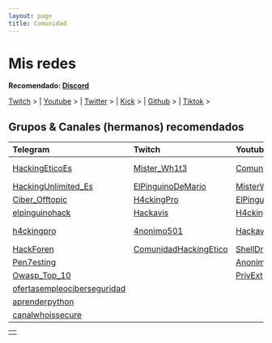 ```yaml
---
layout: page
title: Comunidad
---
```


# Mis redes

**Recomendado: [Discord](https://discord.gg/8tTqd9ctHF)**

[Twitch](https://www.twitch.tv/4k4m1m3) > | [Youtube](https://youtube.com/@4k4m1m3) > | [Twitter](https://twitter.com/4k4m1m3) > | [Kick](https://kick.com/4k4m1m3) > | [Github](https://github.com/4k4m1m3) > | [Tiktok](https://www.tiktok.com/@4k4m1m3) >


## Grupos & Canales (hermanos) recomendados


| Telegram | Twitch | Youtube | Plataformas CTF |
|:---------|:------|:-------|:----------------|
| [HackingEticoEs](https://t.me/HackingEticoEs) | [Mister_Wh1t3](https://www.twitch.tv/mister_wh1t3) | [ComunidadHackingEtico](https://www.youtube.com/@ComunidadHackingEtico/) | [🚩ComunidadHackingEtico](https://ctf.comunidadhackingetico.es/home) |
| [HackingUnlimited_Es](https://t.me/HackingUnlimited_Es) | [ElPinguinoDeMario](https://www.twitch.tv/elpinguinodemario) | [MisterWh1t3](https://www.youtube.com/@misterwh1t3) | [🚩Vulnyx](https://vulnyx.com/) |
| [Ciber_Offtopic](https://t.me/Ciber_Offtopic) | [H4ckingPro](https://www.twitch.tv/h4ckingpro) | [ElPinguinoDeMarioLive](https://www.youtube.com/@elpinguinodemariolive) | [🚩ShellDredd Maquinas](https://shelldredd.github.io/maquinas-ctf) |
| [elpinguinohack](https://t.me/elpinguinohack) | [Hackavis](https://www.twitch.tv/hackavis) | [H4cking-Pro](https://www.youtube.com/@h4cking-pro) | [🚩UNAALMES Hispasec](https://unaalmes.hispasec.com/) |
| [h4ckingpro](https://t.me/h4ckingpro) | [4nonimo501](https://www.twitch.tv/4nonimo501) | [Hackavis](https://www.youtube.com/@Hackavis) | [🚩WarCTF](https://warctf.com/) (Próximamente) |
| [HackForen](https://t.me/HackForen) | [ComunidadHackingEtico](https://www.twitch.tv/comunidadhackingetico) | [ShellDreddInformatica](https://www.youtube.com/@ShellDreddInformatica) | |
| [Pen7esting](https://t.me/Pen7esting) | | [Anonimo501](https://www.youtube.com/@Anonimo501) | |
| [Owasp_Top_10](https://t.me/Owasp_Top_10) | | [PrivExt](https://www.youtube.com/@PrivExt) | |
| [ofertasempleociberseguridad](https://t.me/ofertasempleociberseguridad) | | | |
| [aprenderpython](https://t.me/aprenderpython) | | | |
| [canalwhoissecure](https://t.me/canalwhoissecure) | | | |



|   |
|:--|
|   |